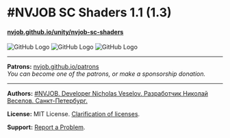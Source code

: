 # #NVJOB SC Shaders 1.1 (1.3)
#### [nvjob.github.io/unity/nvjob-sc-shaders](https://nvjob.github.io/unity/nvjob-sc-shaders)

![GitHub Logo](https://raw.githubusercontent.com/nvjob/nvjob.github.io/master/repo/unity%20assets/sc%20shaders/11/pic/4.jpg)
![GitHub Logo](https://raw.githubusercontent.com/nvjob/nvjob.github.io/master/repo/unity%20assets/sc%20shaders/11/pic/2.jpg)
![GitHub Logo](https://raw.githubusercontent.com/nvjob/nvjob.github.io/master/repo/unity%20assets/sc%20shaders/11/pic/1.jpg)

-------------------------------------------------------------------

**Patrons:** [nvjob.github.io/patrons](https://nvjob.github.io/patrons)<br>
*You can become one of the patrons, or make a sponsorship donation.*

-------------------------------------------------------------------

**Authors:** [#NVJOB. Developer Nicholas Veselov. Разработчик Николай Веселов. Санкт-Петербург.](https://nvjob.github.io)

**License:** MIT License. [Clarification of licenses](https://nvjob.github.io/mit-license).

**Support:** [Report a Problem](https://nvjob.github.io/reportaproblem/).
